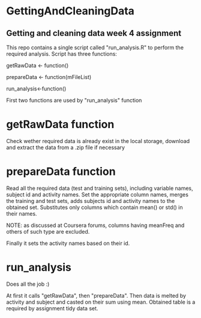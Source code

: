 # GettingAndCleaningData

## Getting and cleaning data week 4 assignment

This repo contains a single script called "run_analysis.R" to perform the required analysis.
Script has three functions: 

getRawData <- function() 

prepareData <- function(mFileList) 

run_analysis<-function() 

First two functions are used by "run_analysis" function

# getRawData function
Check wether required data is already exist in the local storage, download and extract the data from a .zip file if necessary

# prepareData function
Read all the required data (test and training sets), including variable names, subject id and activity names.
Set the appropriate column names, merges the training and test sets, adds subjects id and activity names to the obtained set.
Substitutes only columns which contain mean() or std() in their names.

NOTE: as discussed at Coursera forums, columns having meanFreq and others of such type are excluded.

Finally it sets the activity names based on their id.

# run_analysis
Does all the job :) 

At first it calls "getRawData", then "prepareData". Then data is melted by activity and subject and casted on their sum using mean.
Obtained table is a required by assignment tidy data set.